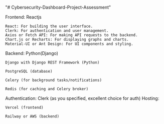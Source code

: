 "# Cybersecurity-Dashboard-Project-Assessment"

Frontend: Reactjs


    React: For building the user interface.
    Clerk: For authentication and user management.
    Axios or Fetch API: For making API requests to the backend.
    Chart.js or Recharts: For displaying graphs and charts.
    Material-UI or Ant Design: For UI components and styling.

Backend: Python(Django)

    Django with Django REST Framework (Python)

    PostgreSQL (database)

    Celery (for background tasks/notifications)

    Redis (for caching and Celery broker)

Authentication:
      Clerk (as you specified, excellent choice for auth)
Hosting:

    Vercel (frontend)

    Railway or AWS (backend)
      
